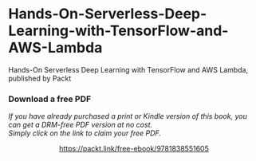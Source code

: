# Hands-On-Serverless-Deep-Learning-with-TensorFlow-and-AWS-Lambda
Hands-On Serverless Deep Learning with TensorFlow and AWS Lambda, published by Packt
### Download a free PDF

 <i>If you have already purchased a print or Kindle version of this book, you can get a DRM-free PDF version at no cost.<br>Simply click on the link to claim your free PDF.</i>
<p align="center"> <a href="https://packt.link/free-ebook/9781838551605">https://packt.link/free-ebook/9781838551605 </a> </p>